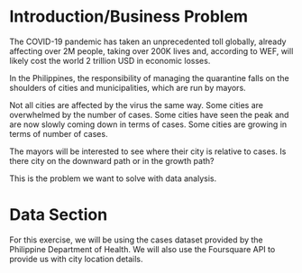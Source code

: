 # Introduction/Business Problem
The COVID-19 pandemic has taken an unprecedented toll globally, already affecting over 2M people, taking over 200K lives and, according to WEF, will likely cost the world 2 trillion USD in economic losses.

In the Philippines, the responsibility of managing the quarantine falls on the shoulders of cities and municipalities, which are run by mayors.

Not all cities are affected by the virus the same way. Some cities are overwhelmed by the number of cases. Some cities have seen the peak and are now slowly coming down in terms of cases. Some cities are growing in terms of number of cases.

The mayors will be interested to see where their city is relative to cases. Is there city on the downward path or in the growth path?

This is the problem we want to solve with data analysis.

# Data Section
For this exercise, we will be using the cases dataset provided by the Philippine Department of Health. We will also use the Foursquare API to provide us with city location details.